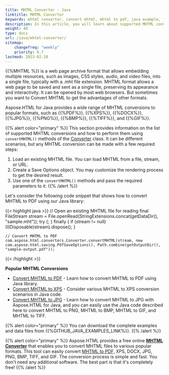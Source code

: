 ```yaml
---
title: MHTML Converter - Java
linktitle: MHTML Converter 
keywords: mhtml converter, convert mhtml, mhtml to pdf, java example, java code
description: In this article, you will learn about supported MHTML conversions and consider Java example of how to convert MHTML to PDF.
weight: 40
type: docs
url: /java/mhtml-converter/
sitemap:
    changefreq: "weekly"
    priority: 0.7
lastmod: 2023-02-28
---
```


{{%MHTML %}} is a web page archive format that allows embedding multiple resources, such as images, CSS styles, audio, and video files, into a single file, typically with a .mht file extension. MHTML format allows a web page to be saved and sent as a single file, preserving its appearance and interactivity. It can be opened by most web browsers. But sometimes you want to Convert MHTML to get the advantages of other formats.

Aspose.HTML for Java provides a wide range of MHTML conversions to popular formats, such as {{%PDF%}}, {{%XPS%}}, {{%DOCX%}}, {{%JPG%}}, {{%PNG%}}, {{%BMP%}}, {{%TIFF%}}, and {{%GIF%}}.

{{% alert color="primary" %}}
This section provides information on the list of supported MHTML conversions and how to perform them using `convertMHTML()` methods of the [Converter](https://reference.aspose.com/html/java/com.aspose.html.converters/converter) class. It can be different scenarios, but any MHTML conversion can be made with a few required steps: 

1. Load an existing MHTML file. You can load MHTML from a file, stream, or URL.
2. Create a Save Options object. You may customize the rendering process to get the desired result.
3. Use one of the `convertMHTML()` methods and pass the required parameters to it.
{{% /alert %}}

Let's consider the following code snippet that shows how to convert MHTML to PDF using our Java library:

{{< highlight java >}}
    // Open an existing MHTML file for reading
    final  FileStream stream = File.openRead(StringExtensions.concat(getDataDir(),  "sample.mht"));
    try
    {;
    }
    finally { if (stream != null) ((IDisposable)stream).dispose(); }    

    // Сonvert MHTML to PDF
    com.aspose.html.converters.Converter.convertMHTML(stream, new com.aspose.html.saving.PdfSaveOptions(), Path.combine(getOutputDir(), "sample-output.pdf"));    
{{< /highlight >}}

**Popular MHTML Conversions**

- [Convert MHTML to PDF](/html/java/convert-mhtml-to-pdf/) - Learn how to convert MHTML to PDF using Java library. 
- [Convert MHTML to XPS](/html/java/convert-mhtml-to-xps/) - Consider various MHTML to XPS conversion scenarios in Java code.
- [Convert MHTML to JPG](/html/java/convert-mhtml-to-jpg/) - Learn how to convert MHTML to JPG with Aspose.HTML for Java, and you can easily use the Java code described here to convert MHTML to PNG, MHTML to BMP, MHTML to GIF, and MHTML to TIFF.

{{% alert color="primary" %}}
You can download the complete examples and data files from {{%GITHUB_JAVA_EXAMPLES_LINK%}}.
{{% /alert %}} 

{{% alert color="primary" %}} 
Aspose.HTML provides a free online [**MHTML Converter**](https://products.aspose.app/html/conversion/mhtml) that enables you to convert MHTML files to various popular formats. This tool can easily convert [MHTML to PDF,](https://products.aspose.app/html/conversion/mhtml-to-pdf) XPS, DOCX, JPG, PNG, BMP, TIFF, and GIF. The conversion process is simple and fast. You don't need any additional software. The best part is that it's completely free!
{{% /alert %}} 